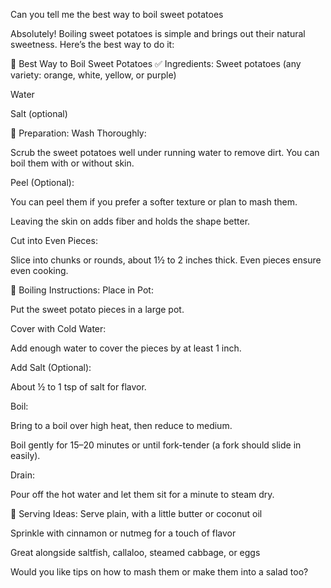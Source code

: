 

Can you tell me the best way to boil sweet potatoes


Absolutely! Boiling sweet potatoes is simple and brings out their natural sweetness. Here’s the best way to do it:

🍠 Best Way to Boil Sweet Potatoes
✅ Ingredients:
Sweet potatoes (any variety: orange, white, yellow, or purple)

Water

Salt (optional)

🔪 Preparation:
Wash Thoroughly:

Scrub the sweet potatoes well under running water to remove dirt. You can boil them with or without skin.

Peel (Optional):

You can peel them if you prefer a softer texture or plan to mash them.

Leaving the skin on adds fiber and holds the shape better.

Cut into Even Pieces:

Slice into chunks or rounds, about 1½ to 2 inches thick. Even pieces ensure even cooking.

🍳 Boiling Instructions:
Place in Pot:

Put the sweet potato pieces in a large pot.

Cover with Cold Water:

Add enough water to cover the pieces by at least 1 inch.

Add Salt (Optional):

About ½ to 1 tsp of salt for flavor.

Boil:

Bring to a boil over high heat, then reduce to medium.

Boil gently for 15–20 minutes or until fork-tender (a fork should slide in easily).

Drain:

Pour off the hot water and let them sit for a minute to steam dry.

🥄 Serving Ideas:
Serve plain, with a little butter or coconut oil

Sprinkle with cinnamon or nutmeg for a touch of flavor

Great alongside saltfish, callaloo, steamed cabbage, or eggs

Would you like tips on how to mash them or make them into a salad too?
